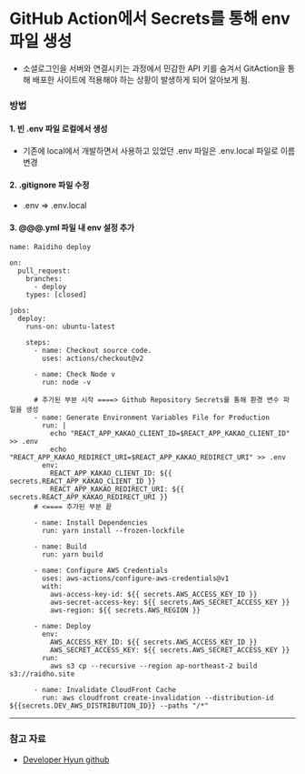 # GitHub Action에서 Secrets를 통해 env파일 생성
- 소셜로그인을 서버와 연결시키는 과정에서 민감한 API 키를 숨겨서 GitAction을 통해 배포한 사이트에 적용해야 하는 상황이 발생하게 되어 알아보게 됨.

### 방법
#### 1. 빈 .env 파일 로컬에서 생성
- 기존에 local에서 개발하면서 사용하고 있었던 .env 파일은 .env.local 파일로 이름 변경

#### 2. .gitignore 파일 수정
- .env => .env.local

#### 3. @@@.yml 파일 내 env 설정 추가
```
name: Raidiho deploy

on:
  pull_request:
    branches:
      - deploy
    types: [closed]

jobs:
  deploy:
    runs-on: ubuntu-latest

    steps:
      - name: Checkout source code.
        uses: actions/checkout@v2

      - name: Check Node v 
        run: node -v

      # 추가된 부분 시작 ====> Github Repository Secrets를 통해 환경 변수 파일을 생성
      - name: Generate Environment Variables File for Production
        run: |
          echo "REACT_APP_KAKAO_CLIENT_ID=$REACT_APP_KAKAO_CLIENT_ID" >> .env
          echo "REACT_APP_KAKAO_REDIRECT_URI=$REACT_APP_KAKAO_REDIRECT_URI" >> .env
        env:
          REACT_APP_KAKAO_CLIENT_ID: ${{ secrets.REACT_APP_KAKAO_CLIENT_ID }}
          REACT_APP_KAKAO_REDIRECT_URI: ${{ secrets.REACT_APP_KAKAO_REDIRECT_URI }}
      # <==== 추가된 부분 끝

      - name: Install Dependencies
        run: yarn install --frozen-lockfile

      - name: Build
        run: yarn build

      - name: Configure AWS Credentials
        uses: aws-actions/configure-aws-credentials@v1
        with:
          aws-access-key-id: ${{ secrets.AWS_ACCESS_KEY_ID }}
          aws-secret-access-key: ${{ secrets.AWS_SECRET_ACCESS_KEY }}
          aws-region: ${{ secrets.AWS_REGION }}

      - name: Deploy                
        env:
          AWS_ACCESS_KEY_ID: ${{ secrets.AWS_ACCESS_KEY_ID }}
          AWS_SECRET_ACCESS_KEY: ${{ secrets.AWS_SECRET_ACCESS_KEY }}
        run:
          aws s3 cp --recursive --region ap-northeast-2 build s3://raidho.site

      - name: Invalidate CloudFront Cache
        run: aws cloudfront create-invalidation --distribution-id ${{secrets.DEV_AWS_DISTRIBUTION_ID}} --paths "/*"
```

----

### 참고 자료
- [Developer Hyun github](https://ji5485.github.io/post/2021-06-26/create-env-with-github-actions-secrets/)